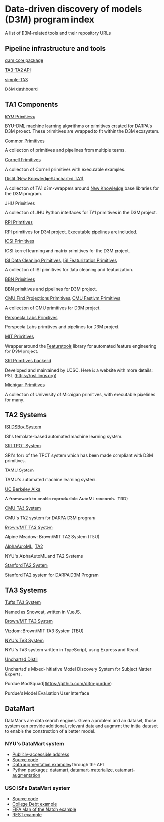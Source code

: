 # Data-driven discovery of models (D3M) program index

A list of D3M-related tools and their repository URLs

## Pipeline infrastructure and tools

[d3m core package](https://gitlab.com/datadrivendiscovery/d3m)

[TA3-TA2 API](https://gitlab.com/datadrivendiscovery/ta3ta2-api)

[simple-TA3](https://gitlab.com/datadrivendiscovery/simple-ta3)

[D3M dashboard](https://gitlab.datadrivendiscovery.org/d3m/dashboard)

## TA1 Components

[BYU Primitives](https://github.com/byu-dml/d3m-primitives)

BYU-DML machine learning algorithms or primitives created for DARPA's D3M project. These primitives are wrapped to fit within the D3M ecosystem.

[Common Primitives](https://gitlab.com/datadrivendiscovery/common-primitives/)

A collection of primitives and pipelines from multiple teams.

[Cornell Primitives](https://github.com/cyangcornell/d3m-primitives)

A collection of Cornell primitives with executable examples.

[Distil (New Knowledge/Uncharted TA1)](https://github.com/NewKnowledge?utf8=%E2%9C%93&q=d3m-wrapper&type=public&language=)

A collection of TA1 d3m-wrappers around [New Knowledge](https://github.com/NewKnowledge/) base libraries for  the D3M program.

[JHU Primitives](https://github.com/neurodata/primitives-interfaces)

A collection of JHU Python interfaces for TA1 primitives in the D3M project.

[RPI Primitives](https://github.com/zijun-rpi/d3m-primitives)

RPI primitives for D3M project. Executable pipelines are included.

[ICSI Primitives](https://github.com/ICSI-RealML/realML)

ICSI kernel learning and matrix primitives for the D3M project. 

[ISI Data Cleaning Primitives](https://github.com/usc-isi-i2/dsbox-cleaning), [ISI Featurization Primitives](https://github.com/usc-isi-i2/dsbox-featurizer)

A collection of ISI primitives for data cleaning and featurization.

[BBN Primitives](https://gitlab.datadrivendiscovery.org/BBN/d3m-bbn-primitives/tree/d3m.api2019.1.21.a)

BBN primitives and pipelines for D3M project. 

[CMU Find Projections Primitives](https://github.com/autonlab/find_projections), [CMU Fastlvm Primitives](https://github.com/autonlab/fastlvm)

A collection of CMU primitives for D3M project.

[Perspecta Labs Primitives](https://gitlab.datadrivendiscovery.org/plin/lupi_primitive/tree/v3.0.0)

Perspecta Labs primitives and pipelines for D3M project.

[MIT Primitives](https://github.com/Featuretools/ta1-primitives)

Wrapper around the [Featuretools](https://github.com/featuretools/featuretools/) library for automated feature engineering for D3M project.

[SRI Primitives backend](https://github.com/linqs/psl)

Developed and maintained by UCSC. Here is a website with more details: PSL (https://psl.linqs.org)

[Michigan Primitives](https://github.com/dvdmjohnson/d3m_michigan_primitives)

A collection of University of Michigan primitives, with executable pipelines for many.

## TA2 Systems

[ISI DSBox System](https://github.com/usc-isi-i2/dsbox-ta2)

ISI's template-based automated machine learning system.

[SRI TPOT System](https://github.com/daraghhartnett/tpot)

SRI's fork of the TPOT system which has been made compliant with D3M primitives.

[TAMU System](https://gitlab.com/TAMU_D3M/Winter_2018_tamuta2)

TAMU's automated machine learning system.

[UC Berkeley Aika](https://gitlab.com/aika/aika)

A framework to enable reproducible AutoML research. (TBD)

[CMU TA2 System](https://github.com/saswatiray/cmu-ta2)

CMU's TA2 system for DARPA D3M program

[Brown/MIT TA2 System](https://gitlab.datadrivendiscovery.org/zshang/alpine-meadow)

Alpine Meadow: Brown/MIT TA2 System (TBU)

[AlphaAutoML](https://gitlab.com/ViDA-NYU/alphaautoml), [TA2](https://gitlab.com/ViDA-NYU/d3m/ta2)

NYU's AlphaAutoML and TA2 Systems

[Stanford TA2 System](https://github.com/HazyResearch/d3m-model-search)

Stanford TA2 system for DARPA D3M Program

## TA3 Systems

[Tufts TA3 System](https://github.com/TuftsVALT/snowcat)

Named as Snowcat, written in VueJS.

[Brown/MIT TA3 System](https://gitlab.datadrivendiscovery.org/ezgraggen/vizdom)

Vizdom: Brown/MIT TA3 System (TBU)

[NYU's TA3 System](https://gitlab.com/ViDA-NYU/d3m/ta3)

NYU's TA3 system written in TypeScript, using Express and React.

[Uncharted Distil](https://github.com/uncharted-distil)

Uncharted's Mixed-Initiative Model Discovery System for Subject Matter Experts.

Purdue ModSquad](https://github.com/d3m-purdue)

Purdue's Model Evaluation User Interface


## DataMart

DataMarts are data search engines. Given a problem and an dataset, those system can provide additional, relevant data and augment the initial dataset to enable the construction of a better model.

### NYU's DataMart system

- [Publicly-accessible address](https://datamart.d3m.vida-nyu.org/)
- [Source code](https://gitlab.com/ViDA-NYU/datamart/datamart)
- [Data augmentation examples](https://gitlab.com/ViDA-NYU/datamart/datamart/tree/master/examples) through the API
- Python packages: [datamart](https://pypi.org/project/datamart/), [datamart-materialize](https://pypi.org/project/datamart-materialize/), [datamart-augmentation](https://pypi.org/project/datamart-augmentation/)

### USC ISI's DataMart system

- [Source code](https://github.com/usc-isi-i2/datamart/tree/development)
- [College Debt example](https://github.com/usc-isi-i2/datamart/blob/development/example/college_example/college_example.ipynb)
- [FIFA Man of the Match example](https://github.com/usc-isi-i2/datamart/blob/development/example/fifa_example/fifa_example.ipynb)
- [REST example](https://github.com/usc-isi-i2/datamart/blob/development/example/rest_example/example.md)
